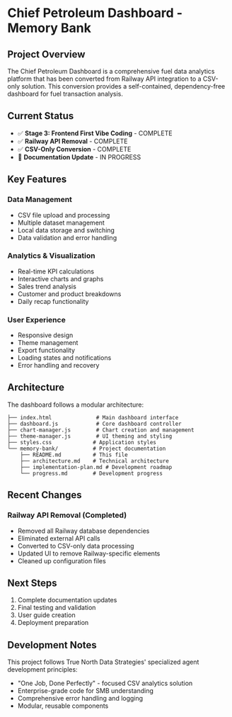 # Chief Petroleum Dashboard - Memory Bank

## Project Overview

The Chief Petroleum Dashboard is a comprehensive fuel data analytics platform that has been converted from Railway API integration to a CSV-only solution. This conversion provides a self-contained, dependency-free dashboard for fuel transaction analysis.

## Current Status

- ✅ **Stage 3: Frontend First Vibe Coding** - COMPLETE
- ✅ **Railway API Removal** - COMPLETE
- ✅ **CSV-Only Conversion** - COMPLETE
- 🔄 **Documentation Update** - IN PROGRESS

## Key Features

### Data Management

- CSV file upload and processing
- Multiple dataset management
- Local data storage and switching
- Data validation and error handling

### Analytics & Visualization

- Real-time KPI calculations
- Interactive charts and graphs
- Sales trend analysis
- Customer and product breakdowns
- Daily recap functionality

### User Experience

- Responsive design
- Theme management
- Export functionality
- Loading states and notifications
- Error handling and recovery

## Architecture

The dashboard follows a modular architecture:

```
├── index.html              # Main dashboard interface
├── dashboard.js            # Core dashboard controller
├── chart-manager.js        # Chart creation and management
├── theme-manager.js        # UI theming and styling
├── styles.css             # Application styles
└── memory-bank/           # Project documentation
    ├── README.md          # This file
    ├── architecture.md    # Technical architecture
    ├── implementation-plan.md # Development roadmap
    └── progress.md        # Development progress
```

## Recent Changes

### Railway API Removal (Completed)

- Removed all Railway database dependencies
- Eliminated external API calls
- Converted to CSV-only data processing
- Updated UI to remove Railway-specific elements
- Cleaned up configuration files

## Next Steps

1. Complete documentation updates
2. Final testing and validation
3. User guide creation
4. Deployment preparation

## Development Notes

This project follows True North Data Strategies' specialized agent development principles:

- "One Job, Done Perfectly" - focused CSV analytics solution
- Enterprise-grade code for SMB understanding
- Comprehensive error handling and logging
- Modular, reusable components
